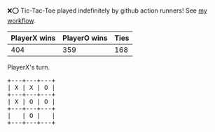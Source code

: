 :x::o: Tic-Tac-Toe played indefinitely by github action runners! See [my workflow](.github/workflows/play.yaml).

|PlayerX wins|PlayerO wins|Ties|
|-|-|-|
|404|359|168|

PlayerX's turn.

<pre>
+---+---+---+
| X | X | O |
+---+---+---+
| X | O | O |
+---+---+---+
|   | O |   |
+---+---+---+
</pre>